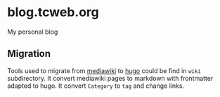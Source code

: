 # blog.tcweb.org

My personal blog

## Migration

Tools used to migrate from [mediawiki](https://www.mediawiki.org) to [hugo](http://www.gohugo.io/) could be find in `wiki` subdirectory. It convert mediawiki pages to markdown with frontmatter adapted to hugo. It convert `Category` to `tag` and change links. 
